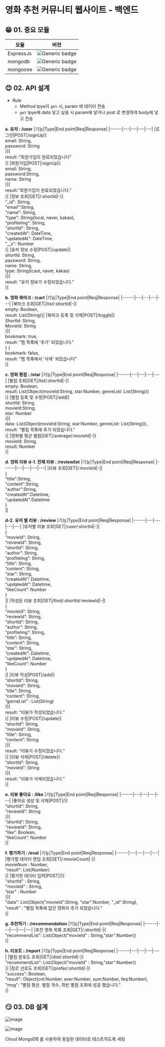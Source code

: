 # 영화 추천 커뮤니티 웹사이트 - 백엔드 

## :grin: 01. 중요 모듈
|모듈|버전|
|------|---|
|ExpressJs|![Generic badge](https://img.shields.io/badge/version-4.18.1-green.svg)|
|mongodb|![Generic badge](https://img.shields.io/badge/version-4.8.1-red.svg)|
|mongoose|![Generic badge](https://img.shields.io/badge/version-6.4.5-blue.svg)|

## :blush: 02. API 설계   
* Rule
    * Method tpye이 `get` 시, param 에 데이터 전송
    * `get` tpye에 data 넣고 싶을 시 param에 넣거나 post 로 변경하여 body에 넣고 전송



**a. 유저 : /user** 
|기능|Type|End point|Req|Response|
|------|---|---|---|---|
|로그인|POST|/signUp|{ </br>email: String, </br>password: String</br>}|{</br>result :“회원가입이 완료되었습니다”</br>}|
|회원가입|POST|/signUp|{</br>email: String, </br>password:String, </br>name: String</br>}|{</br>result:"회원가입이 완료되었습니다."</br>}|
|정보 조회|GET|/:shortId|-|{</br>"_id": String,</br>"email":String,</br>"name": String,</br>"type": String(local, naver, kakao),</br>"profileImg": String,</br>"shortId": String,</br>"createdAt": DateTime,</br>"updatedAt": DateTime,</br>"__v": Number</br>}|
|유저 정보 수정|POST|/update|{</br>shortId: String,</br>password: String, </br>name: String, </br>type: String(lcaol, naver, kakao)</br>}|{</br>result: "유저 정보가 수정되었습니다.”</br>}|



**b. 영화 북마크 : /cart**
|기능|Type|End point|Req|Response|
|------|---|---|---|---|
|북마크 조회|GET|/list/:shortId|-|{</br>empty: Boolean, </br>result: List(String)}|
|북마크 등록 및 삭제|POST|/toggle|{</br>ShortId: String, </br>MovieId: String</br>}|{</br>bookmark: true,</br>result: "찜 목록에 '추가' 되었습니다."</br>} {</br>bookmark: false,</br>result: "찜 목록에서 '삭제' 되었습니다"</br>}|

**c. 영화 평점 : /star**
|기능|Type|End point|Req|Response|
|------|---|---|---|---|
|별점 조회|GET|/list/:shortId|-|{</br>empty: Boolean, </br>result: List(Object(movieId:String, star:Number, genreList: List(String)))</br>}|
|별점 등록 및 수정|POST|/add|{</br>shortId: String, </br>movieId:String, </br>star: Number</br>}|{</br>data: List(Object(movieId:String, star:Number, genreList: List(String))), </br>result: "별점 목록에 추가 되었습니다."</br>}|
|영화별 평균 별점|GET|/average/:movieId|-|{</br>movieId: String, </br>result: Number</br>}|

**d. 영화 리뷰**
**d-1. 전체 리뷰 : /reviewlist**
|기능|Type|End point|Req|Response|
|------|---|---|---|---|
|리뷰 조회|GET|/:movieId|-|[</br>{</br>"title":String,</br>"content":String,</br>"author":String,</br>"createdAt":Datetime,</br>"updatedAt":Datetime</br>}</br>]|

**d-2. 유저 별 리뷰 : /review**
|기능|Type|End point|Req|Response|
|------|---|---|---|---|
|유저별 리뷰  조회|GET|/user/:shortId|-|[</br>{</br>“movieId”: String,</br>“reviewId”: String, </br>“shortId”: String, </br>“author”: String, </br>“profileImg”: String, </br>“title”: String, </br>“content”: String, </br>“star”: String, </br>“createdAt”: Datetime, </br>“updatedAt”: Datetime, </br>“likeCount”: Number</br>}</br>]|
|작성된 리뷰 조회|GET|/find/:shortId/:reviewId|-|[</br>{</br>“movieId”: String,</br>“reviewId”: String, </br>“shortId”: String, </br>“author”: String, </br>“profileImg”: String, </br>“title”: String, </br>“content”: String, </br>“star”: String, </br>“createdAt”: Datetime, </br>“updatedAt”: Datetime, </br>“likeCount”: Number</br>}</br>]|
|리뷰 작성|POST|/add|{</br>“shortId”: String,</br>“movieId”: String, </br>“title”: String, </br>“content”: String, </br>“genreList” : List(String)</br>}|{</br>result: “리뷰가 작성되었습니다.”</br>}|
|리뷰 수정|POST|/update|{</br>“shortId”: String,</br>“movieId”: String,</br>“title”: String,</br>“content”: String</br>}|{</br>result: “리뷰가 수정되었습니다.”</br>}|
|리뷰 삭제|POST|/delete|{</br>“shortId”: String,</br>“movieId”: String</br>}|{</br>result: “리뷰가 삭제되었습니다.”</br>}|

**e. 리뷰 좋아요 : /like**
|기능|Type|End point|Req|Response|
|------|---|---|---|---|
|좋아요 생성 및 삭제|POST|/|{</br>“shortId”: String, </br>“reviewId”: String</br>}|{</br>“shortId”: String,</br>“reviewId”: String,</br>“like”: Boolean,</br>“likeCount”: Number</br>}|

**f. 평가하기 : /eval**
|기능|Type|End point|Req|Response|
|------|---|---|---|---|
|평가할 데이터 랜덤 조회|GET|/:movieCount|-|{</br>movieNum : Number, </br>"result": List(Number)</br>}|
|평가한 데이터 입력|POST|/|{</br>"shortId" : String, </br>"movieId" : String, </br>”star” : Number</br>}|{</br>"data": List(Object("movieId":String, "star":Number, "_id":String), </br>”result” : "별점 목록에 없던 영화라 추가 되었습니다.”</br>}|

**g. 추천하기 : /recommendation**
|기능|Type|End point|Req|Response|
|------|---|---|---|---|
|추천 영화 목록 조회|GET|/:shortId|-|{</br>"recommendList": List(Object("movieId" : String,"star":Number))</br>}|

**h. 리포트 : /report**
|기능|Type|End point|Req|Response|
|------|---|---|---|---|
|별점 분포도 조회|GET|/dist/:shortId|-|{</br>"recommendList": List(Object("movieId" : String,"star":Number))</br>}|
|장르 선호도 조회|GET|/prefer/:shortId|-|{</br>"success": Boolean,</br>"result": Object(cnt:Number, aver:Number, sum:Number, feq:Number), </br>"msg": "별점 평균, 별점 개수, 최빈 별점 조회에 성공 했습니다."</br>}|

## :smirk: 03. DB 설계
![image](https://user-images.githubusercontent.com/11794584/187949239-955da38b-dfd7-40cc-b007-19a28fd148c5.png)

![image](https://user-images.githubusercontent.com/11794584/188101783-c57cfae6-4cb9-43d4-966b-4f77d3181f6a.png)

Cloud MongoDB 를 사용하여 동일한 데이터로 테스트하도록 세팅
